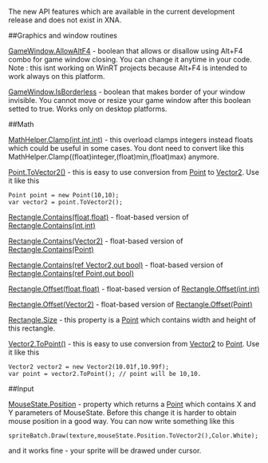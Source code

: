 The new API features which are available in the current development release and does not exist in XNA.

##Graphics and window routines

[GameWindow.AllowAltF4](http://www.monogame.net/documentation/?page=P_Microsoft_Xna_Framework_GameWindow_AllowAltF4) - boolean that allows or disallow using Alt+F4 combo for game window closing. You can change it anytime in your code. Note : this isnt working on WinRT projects because Alt+F4 is intended to work always on this platform.

[GameWindow.IsBorderless](http://www.monogame.net/documentation/?page=P_Microsoft_Xna_Framework_GameWindow_IsBorderless) - boolean that makes border of your window invisible. You cannot move or resize your game window after this boolean setted to true. Works only on desktop platforms.

##Math

[MathHelper.Clamp(int,int,int)](http://www.monogame.net/documentation/?page=M_Microsoft_Xna_Framework_MathHelper_Clamp_1) - this overload clamps integers instead floats which could be useful in some cases. You dont need to convert like this MathHelper.Clamp((float)integer,(float)min,(float)max) anymore.

[Point.ToVector2()](http://www.monogame.net/documentation/?page=M_Microsoft_Xna_Framework_Point_ToVector2) - this is easy to use conversion from [Point](http://www.monogame.net/documentation/?page=T_Microsoft_Xna_Framework_Point) to [Vector2](http://www.monogame.net/documentation/?page=T_Microsoft_Xna_Framework_Vector2). Use it like this 
```
Point point = new Point(10,10);
var vector2 = point.ToVector2();
```
[Rectangle.Contains(float,float)](http://www.monogame.net/documentation/?page=M_Microsoft_Xna_Framework_Rectangle_Contains_5) - float-based version of [Rectangle.Contains(int,int)](http://www.monogame.net/documentation/?page=M_Microsoft_Xna_Framework_Rectangle_Contains_6)

[Rectangle.Contains(Vector2)](http://www.monogame.net/documentation/?page=M_Microsoft_Xna_Framework_Rectangle_Contains_2) - float-based version of [Rectangle.Contains(Point)](http://www.monogame.net/documentation/?page=M_Microsoft_Xna_Framework_Rectangle_Contains_7)

[Rectangle.Contains(ref Vector2,out bool)](http://www.monogame.net/documentation/?page=M_Microsoft_Xna_Framework_Rectangle_Contains_1) - float-based version of [Rectangle.Contains(ref Point,out bool)](http://www.monogame.net/documentation/?page=M_Microsoft_Xna_Framework_Rectangle_Contains_3)

[Rectangle.Offset(float,float)](http://www.monogame.net/documentation/?page=M_Microsoft_Xna_Framework_Rectangle_Offset_1) - float-based version of [Rectangle.Offset(int,int)](http://www.monogame.net/documentation/?page=M_Microsoft_Xna_Framework_Rectangle_Offset)

[Rectangle.Offset(Vector2)](http://www.monogame.net/documentation/?page=M_Microsoft_Xna_Framework_Rectangle_Offset_3) - float-based version of [Rectangle.Offset(Point)](http://www.monogame.net/documentation/?page=M_Microsoft_Xna_Framework_Rectangle_Offset_2)

[Rectangle.Size](http://www.monogame.net/documentation/?page=P_Microsoft_Xna_Framework_Rectangle_Size) - this property is a [Point](http://www.monogame.net/documentation/?page=T_Microsoft_Xna_Framework_Point) which contains width and height of this rectangle.

[Vector2.ToPoint()](http://www.monogame.net/documentation/?page=M_Microsoft_Xna_Framework_Vector2_ToPoint) - this is easy to use conversion from [Vector2](http://www.monogame.net/documentation/?page=T_Microsoft_Xna_Framework_Vector2) to [Point](http://www.monogame.net/documentation/?page=T_Microsoft_Xna_Framework_Point). Use it like this 

```
Vector2 vector2 = new Vector2(10.01f,10.99f);
var point = vector2.ToPoint(); // point will be 10,10.
```

##Input

[MouseState.Position](http://www.monogame.net/documentation/?page=P_Microsoft_Xna_Framework_Input_MouseState_Position) - property which returns a [Point](http://www.monogame.net/documentation/?page=T_Microsoft_Xna_Framework_Point) which contains X and Y parameters of MouseState. Before this change it is harder to obtain mouse position in a good way. You can now write something like this
```
spriteBatch.Draw(texture,mouseState.Position.ToVector2(),Color.White);
```
and it works fine - your sprite will be drawed under cursor.
